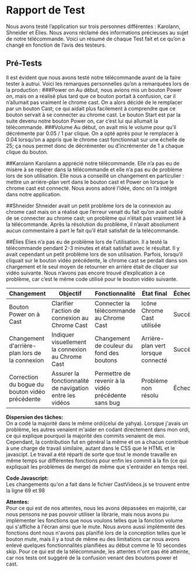
# Rapport de Test

Nous avons testé l’application sur trois personnes différentes : Karolann, Shneider et Élies. Nous avons réclamé des informations précieuses au sujet de notre télécommande. Voici un résumé de chaque Test fait et ce qu’on a changé en fonction de l’avis des testeurs.

## Pré-Tests
Il est évident que nous avons testé notre télécommande avant de la faire tester à autrui. Voici les remarques personnelles qu’on a remarquées lors de la production :
    ###Power on
Au début, nous avions mis un bouton Power on, mais on a réalisé plus tard que ce bouton portait à confusion, car il n’allumait pas vraiment le chrome cast. On a alors décidé de le remplacer par un bouton Cast; ce qui aidait plus facilement à comprendre que ce bouton servait à se connecter au chrome cast. Le bouton Start est par la suite devenu notre bouton Power on, car c’est lui qui allumait la télécommande.
	 ###Volume
Au début, on avait mis le volume pour qu’il décrémente par 0.05 / 1 par clique. On a opté après pour le remplacer à 0.04 lorsqu’on a appris que le chrome cast fonctionnait sur une échelle de 25; ça nous permet donc de décrémenter ou d’incrémenter de 1 a chaque clique du bouton.

##Karolann
Karolann a apprécié notre télécommande. Elle n’a pas eu de misère à se repérer dans la télécommande et elle n’a pas eu de problème lors de son utilisation. Elle nous a conseillé un changement en particulier : mettre un arrière-plan vert dans le bouton cast et Power on lorsque le chrome cast est connecté. Nous avons adoré l’idée, donc on l’a intégré dans notre application.

##Shneider
Shneider avait un petit problème lors de la connexion au chrome cast mais on a réalisé que l’erreur venait du fait qu’on avait oublié de se connecter au chrome cast; un problème qui n’était pas vraiment lié à la télécommande. Après la résolution du problème, il n’avait absolument aucun commentaire à part le fait qu’il était satisfait de la télécommande.

##Élies
Elies n’a pas eu de problème lors de l’utilisation. Il a testé la télécommande pendant 2-3 minutes et était satisfait avec le résultat. Il y avait cependant un petit problème lors de son utilisation. Parfois, lorsqu’il cliquait sur le bouton vidéo précédente, le chrome cast se perdait dans son chargement et le seul moyen de retourner en arrière était de cliquer sur vidéo suivante. Nous n’avons pas encore trouvé d’explication à ce problème, car c’est le même code utilisé pour le bouton vidéo suivante.



| Changement                                       | Objectif                                                         | Fonctionnalité                                        | État final                                           | Échec/Succès |
|--------------------------------------------------|------------------------------------------------------------------|-------------------------------------------------------|-----------------------------------------------------|--------------|
| Bouton Power on à Cast                           | Clarifier l'action de connexion au Chrome Cast                   | Connecter la télécommande au Chrome Cast              | Icône Chrome Cast utilisée                           | Succès       |
| Changement d'arrière-plan lors de la connexion   | Indiquer visuellement la connexion au Chrome Cast                | Changement de couleur du fond des boutons             | Arrière-plan vert lorsque connecté                   | Succès       |
| Correction du bogue du bouton vidéo précédente   | Assurer la fonctionnalité de navigation entre les vidéos         | Permettre de revenir à la vidéo précédente sans bug   | Problème non résolu                                  | Échec        |




**Dispersion des tâches:**  
On a codé la majorité dans le même ordi(celui de yahya). Lorsque j'avais un problème, les autres venaient m'aider en codant directement dans mon ordi, ce qui explique pourquoi la majorité des commits venaient de moi. Cependant, la contribution fut en général la même et on a chacun contribué à une charge de travail similaire, autant dans le CSS que le HTML et le javascipt. Le travail a été réparti de sorte que tout le monde travaille en même temps sur différentes fonctions pour enfin les commit à la fin (ce qui expliquait les problèmes de merge) de même que s'entraider en temps réel.
    
**Code Javascript:**  
Les changements qu'on a fait dans le fichier CastVideos.js se trouvent entre la ligne 69 et 98

**Attentes:**  
Pour ce qui est de nos attentes, nous les avons dépassées en majorité, car nous pensons ne pas pouvoir utiliser la librarie, mais nous avons pu implémenter les fonctions que nous voulons telles que la fonction volume qui s'affiche à l'écran ainsi que le mute. Nous avons aussi implémenté des fonctions dont nous n'avons pas planifié lors de la conception telles que le bouton mute, mais il y a tout de même eu des limitations car nous avons enlevé quelques fonctionnalités planifiées au début comme le 10 secondes skip. Pour ce qui est de la télécommande, les attentes n'ont pas été atteinte, car nos tests ont suggéré de la confusion venant des boutons power et cast.


